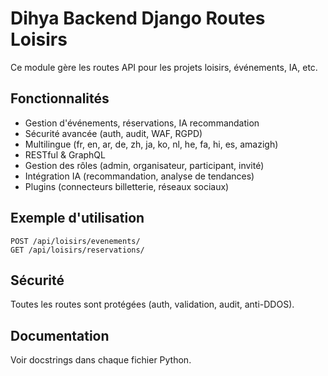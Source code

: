 # Dihya Backend Django Routes Loisirs

Ce module gère les routes API pour les projets loisirs, événements, IA, etc.

## Fonctionnalités
- Gestion d'événements, réservations, IA recommandation
- Sécurité avancée (auth, audit, WAF, RGPD)
- Multilingue (fr, en, ar, de, zh, ja, ko, nl, he, fa, hi, es, amazigh)
- RESTful & GraphQL
- Gestion des rôles (admin, organisateur, participant, invité)
- Intégration IA (recommandation, analyse de tendances)
- Plugins (connecteurs billetterie, réseaux sociaux)

## Exemple d'utilisation
```http
POST /api/loisirs/evenements/
GET /api/loisirs/reservations/
```

## Sécurité
Toutes les routes sont protégées (auth, validation, audit, anti-DDOS).

## Documentation
Voir docstrings dans chaque fichier Python.
